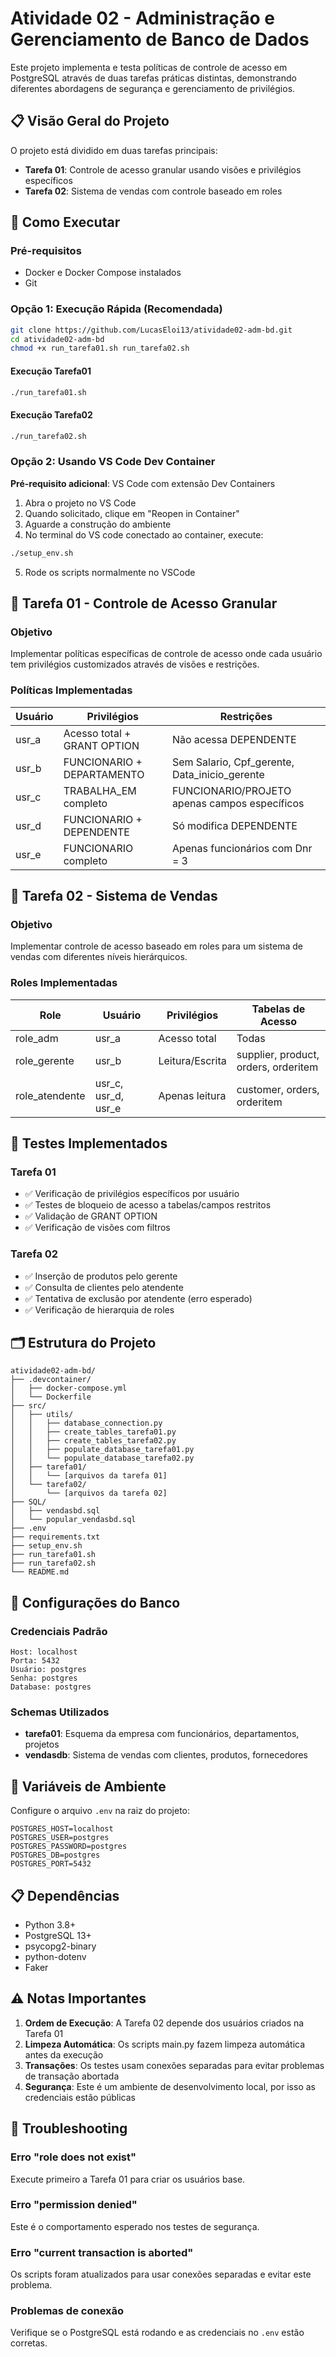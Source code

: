 # Atividade 02 - Administração e Gerenciamento de Banco de Dados

Este projeto implementa e testa políticas de controle de acesso em PostgreSQL através de duas tarefas práticas distintas, demonstrando diferentes abordagens de segurança e gerenciamento de privilégios.

## 📋 Visão Geral do Projeto

O projeto está dividido em duas tarefas principais:

- **Tarefa 01**: Controle de acesso granular usando visões e privilégios específicos
- **Tarefa 02**: Sistema de vendas com controle baseado em roles

## 🚀 Como Executar

### Pré-requisitos
- Docker e Docker Compose instalados
- Git

### Opção 1: Execução Rápida (Recomendada)

```bash
git clone https://github.com/LucasEloi13/atividade02-adm-bd.git
cd atividade02-adm-bd
chmod +x run_tarefa01.sh run_tarefa02.sh
```
#### Execução Tarefa01
```bash
./run_tarefa01.sh
```
#### Execução Tarefa02
```bash
./run_tarefa02.sh
```

### Opção 2: Usando VS Code Dev Container

**Pré-requisito adicional**: VS Code com extensão Dev Containers

1. Abra o projeto no VS Code
2. Quando solicitado, clique em "Reopen in Container"
3. Aguarde a construção do ambiente
4. No terminal do VS code conectado ao container, execute:

```bash
./setup_env.sh
```
5. Rode os scripts normalmente no VSCode



## 🎯 Tarefa 01 - Controle de Acesso Granular

### Objetivo
Implementar políticas específicas de controle de acesso onde cada usuário tem privilégios customizados através de visões e restrições.

### Políticas Implementadas

| Usuário | Privilégios | Restrições |
|---------|-------------|------------|
| usr_a | Acesso total + GRANT OPTION | Não acessa DEPENDENTE |
| usr_b | FUNCIONARIO + DEPARTAMENTO | Sem Salario, Cpf_gerente, Data_inicio_gerente |
| usr_c | TRABALHA_EM completo | FUNCIONARIO/PROJETO apenas campos específicos |
| usr_d | FUNCIONARIO + DEPENDENTE | Só modifica DEPENDENTE |
| usr_e | FUNCIONARIO completo | Apenas funcionários com Dnr = 3 |

## 🎯 Tarefa 02 - Sistema de Vendas

### Objetivo
Implementar controle de acesso baseado em roles para um sistema de vendas com diferentes níveis hierárquicos.

### Roles Implementadas

| Role | Usuário | Privilégios | Tabelas de Acesso |
|------|---------|-------------|-------------------|
| role_adm | usr_a | Acesso total | Todas |
| role_gerente | usr_b | Leitura/Escrita | supplier, product, orders, orderitem |
| role_atendente | usr_c, usr_d, usr_e | Apenas leitura | customer, orders, orderitem |

## 🧪 Testes Implementados

### Tarefa 01
- ✅ Verificação de privilégios específicos por usuário
- ✅ Testes de bloqueio de acesso a tabelas/campos restritos
- ✅ Validação de GRANT OPTION
- ✅ Verificação de visões com filtros

### Tarefa 02
- ✅ Inserção de produtos pelo gerente
- ✅ Consulta de clientes pelo atendente
- ✅ Tentativa de exclusão por atendente (erro esperado)
- ✅ Verificação de hierarquia de roles

## 🗂️ Estrutura do Projeto

```
atividade02-adm-bd/
├── .devcontainer/
│   ├── docker-compose.yml
│   └── Dockerfile
├── src/
│   ├── utils/
│   │   ├── database_connection.py
│   │   ├── create_tables_tarefa01.py
│   │   ├── create_tables_tarefa02.py
│   │   ├── populate_database_tarefa01.py
│   │   └── populate_database_tarefa02.py
│   ├── tarefa01/
│   │   └── [arquivos da tarefa 01]
│   └── tarefa02/
│       └── [arquivos da tarefa 02]
├── SQL/
│   ├── vendasbd.sql
│   └── popular_vendasbd.sql
├── .env
├── requirements.txt
├── setup_env.sh
├── run_tarefa01.sh
├── run_tarefa02.sh
└── README.md
```

## 🔧 Configurações do Banco

### Credenciais Padrão
```
Host: localhost
Porta: 5432
Usuário: postgres
Senha: postgres
Database: postgres
```

### Schemas Utilizados
- **tarefa01**: Esquema da empresa com funcionários, departamentos, projetos
- **vendasdb**: Sistema de vendas com clientes, produtos, fornecedores

## 📝 Variáveis de Ambiente

Configure o arquivo `.env` na raiz do projeto:

```env
POSTGRES_HOST=localhost
POSTGRES_USER=postgres
POSTGRES_PASSWORD=postgres
POSTGRES_DB=postgres
POSTGRES_PORT=5432
```

## 📋 Dependências

- Python 3.8+
- PostgreSQL 13+
- psycopg2-binary
- python-dotenv
- Faker

## ⚠️ Notas Importantes

1. **Ordem de Execução**: A Tarefa 02 depende dos usuários criados na Tarefa 01
2. **Limpeza Automática**: Os scripts main.py fazem limpeza automática antes da execução
3. **Transações**: Os testes usam conexões separadas para evitar problemas de transação abortada
4. **Segurança**: Este é um ambiente de desenvolvimento local, por isso as credenciais estão públicas

## 🐛 Troubleshooting

### Erro "role does not exist"
Execute primeiro a Tarefa 01 para criar os usuários base.

### Erro "permission denied"
Este é o comportamento esperado nos testes de segurança.

### Erro "current transaction is aborted"
Os scripts foram atualizados para usar conexões separadas e evitar este problema.

### Problemas de conexão
Verifique se o PostgreSQL está rodando e as credenciais no `.env` estão corretas.
